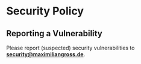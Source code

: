 # Security Policy

## Reporting a Vulnerability

Please report (suspected) security vulnerabilities to
**[security@maximiliangross.de](mailto:security@maximiliangross.de)**.
